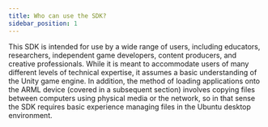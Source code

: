 ```yaml
---
title: Who can use the SDK?
sidebar_position: 1
---
```


This SDK is intended for use by a wide range of users, including educators, researchers, independent game developers, content producers, and creative professionals. While it is meant to accommodate users of many different levels of technical expertise, it assumes a basic understanding of the Unity game engine. In addition, the method of loading applications onto the ARML device (covered in a subsequent section) involves copying files between computers using physical media or the network, so in that sense the SDK requires basic experience managing files in the Ubuntu desktop environment.
